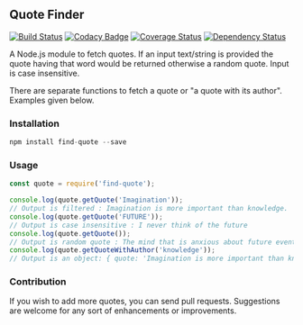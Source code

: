 ## Quote Finder
[![Build Status][build-status-image]][build-status-url] [![Codacy Badge][badge-url]][code-quality-url] [![Coverage Status][coverage-image]][coverage-url] [![Dependency Status](https://david-dm.org/naman1303/find-quote.svg)](https://david-dm.org/naman1303/find-quote)


A Node.js module to fetch quotes. If an input text/string is provided the quote having that word would be returned otherwise a random quote. Input is case insensitive. 

There are separate functions to fetch a quote or "a quote with its author". Examples given below.

### Installation
```javascript
npm install find-quote --save
```

### Usage
```javascript
const quote = require('find-quote');

console.log(quote.getQuote('Imagination')); 
// Output is filtered : Imagination is more important than knowledge.
console.log(quote.getQuote('FUTURE')); 
// Output is case insensitive : I never think of the future
console.log(quote.getQuote()); 
// Output is random quote : The mind that is anxious about future events is miserable.
console.log(quote.getQuoteWithAuthor('knowledge'));
// Output is an object: { quote: 'Imagination is more important than knowledge.', author: 'Albert Einstein' }
```

### Contribution
If you wish to add more quotes, you can send pull requests. 
Suggestions are welcome for any sort of enhancements or improvements.

[build-status-image]: https://travis-ci.org/naman1303/find-quote.svg?branch=master
[badge-url]: https://api.codacy.com/project/badge/Grade/676df203e94d44af94969d094073dac9
[build-status-url]: https://travis-ci.org/naman1303/find-quote
[code-quality-url]: https://www.codacy.com/manual/naman1303/find-quote?utm_source=github.com&amp;utm_medium=referral&amp;utm_content=naman1303/find-quote&amp;utm_campaign=Badge_Grade
[coverage-image]: https://coveralls.io/repos/github/naman1303/find-quote/badge.svg?branch=master
[coverage-url]: https://coveralls.io/github/naman1303/find-quote?branch=master
